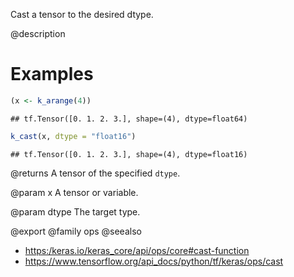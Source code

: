 Cast a tensor to the desired dtype.

@description

# Examples

```r
(x <- k_arange(4))
```

```
## tf.Tensor([0. 1. 2. 3.], shape=(4), dtype=float64)
```

```r
k_cast(x, dtype = "float16")
```

```
## tf.Tensor([0. 1. 2. 3.], shape=(4), dtype=float16)
```

@returns
A tensor of the specified `dtype`.

@param x
A tensor or variable.

@param dtype
The target type.

@export
@family ops
@seealso
+ <https:/keras.io/keras_core/api/ops/core#cast-function>
+ <https://www.tensorflow.org/api_docs/python/tf/keras/ops/cast>
